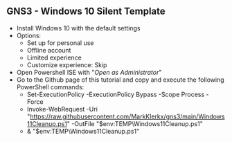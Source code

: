 ## GNS3 - Windows 10 Silent Template

 - Install Windows 10 with the default settings
 - Options:
	 - Set up for personal use
	 - Offline account
	 - Limited experience
	 - Customize experience: Skip
 - Open Powershell ISE with "*Open as Administrator*"
 - Go to the Github page of this tutorial and copy and execute the following PowerShell commands:
	 - Set-ExecutionPolicy -ExecutionPolicy Bypass -Scope Process -Force 
	 - Invoke-WebRequest -Uri "https://raw.githubusercontent.com/MarkKlerkx/gns3/main/Windows11Cleanup.ps1" -OutFile "$env:TEMP\Windows11Cleanup.ps1"
	 - & "$env:TEMP\Windows11Cleanup.ps1"

